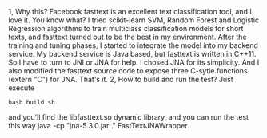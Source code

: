 1, Why this?
Facebook fasttext is an excellent text classification tool, and I love it. You know what? I tried 
scikit-learn SVM, Random Forest and Logistic Regression algorithms to train multiclass classification
models for short texts, and fasttext turned out to be the best in my environment. After the training 
and tuning phases, I started to integrate the model into my backend service. My backend service is 
Java based, but fasttext is written in C++11. So I have to turn to JNI or JNA for help. I chosed JNA
for its simplicity. And I also modified the fasttext source code to expose three C-sytle functions
(extern "C") for JNA. That's it.
2, How to build and run the test?
Just execute

	bash build.sh

and you'll find the libfasttext.so dynamic library, and you can run the test this way
	java -cp "jna-5.3.0.jar:." FastTextJNAWrapper


